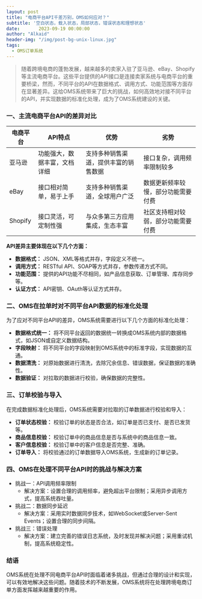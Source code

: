 ```yaml
---
layout: post
title: "电商平台API千差万别，OMS如何应对？"
subtitle: '空白状态，载入状态，局部状态，错误状态和理想状态'
date:       2023-09-19 00:00:00
author: "Alkaid"
header-img: "/img/post-bg-unix-linux.jpg"
tags:
  - OMS订单系统
---
```




> 随着跨境电商的蓬勃发展，越来越多的卖家入驻了亚马逊、eBay、Shopify等主流电商平台。这些平台提供的API接口是连接卖家系统与电商平台的重要桥梁，然而，不同平台的API在数据格式、调用方式、功能范围等方面存在显著差异。这给OMS系统带来了巨大的挑战，如何高效地对接不同平台的API，并实现数据的标准化处理，成为了OMS系统建设的关键。



### 一、主流电商平台API的差异对比

| 电商平台 | API特点                      | 优势                                 | 劣势                               |
| -------- | ---------------------------- | ------------------------------------ | ---------------------------------- |
| 亚马逊   | 功能强大，数据丰富，文档详细 | 支持多种销售渠道，提供丰富的销售数据 | 接口复杂，调用频率限制较多         |
| eBay     | 接口相对简单，易于上手       | 支持多种销售渠道，全球用户广泛       | 数据更新频率较慢，部分功能需要付费 |
| Shopify  | 接口灵活，可定制性强         | 与众多第三方应用集成，生态丰富       | 社区支持相对较弱，部分功能需要付费 |



**API差异主要体现在以下几个方面：**

- **数据格式：** JSON、XML等格式并存，字段定义不统一。
- **调用方式：** RESTful API、SOAP等方式并存，参数传递方式不同。
- **功能范围：** 提供的API功能不尽相同，如产品信息获取、订单管理、库存同步等。
- **认证方式：** API密钥、OAuth等认证方式并存。



### 二、OMS在拉单时对不同平台API数据的标准化处理

为了应对不同平台API的差异，OMS系统需要进行以下几个方面的标准化处理：

- **数据格式统一：** 将不同平台返回的数据统一转换成OMS系统内部的数据格式，如JSON或自定义数据结构。
- **字段映射：** 将不同平台的字段映射到OMS系统中的标准字段，实现数据的互通。
- **数据清洗：** 对原始数据进行清洗，去除冗余信息、错误数据，保证数据的准确性。
- **数据验证：** 对拉取的数据进行校验，确保数据的完整性。



### 三、订单校验与导入

在完成数据标准化处理后，OMS系统需要对拉取的订单数据进行校验和导入：

- **订单状态校验：** 校验订单的状态是否合法，如订单是否已支付、是否已发货等。
- **商品信息校验：** 校验订单中的商品信息是否与系统中的商品信息一致。
- **客户信息校验：** 校验订单中的客户信息是否完整、准确。
- **订单导入：** 将校验通过的订单数据导入OMS系统，生成新的订单记录。



### 四、OMS在处理不同平台API时的挑战与解决方案

- 挑战一：API调用频率限制
  - 解决方案：设置合理的调用频率，避免超出平台限制；采用异步调用方式，提高系统吞吐量。
- 挑战二：数据同步延迟
  - 解决方案：采用实时数据同步技术，如WebSocket或Server-Sent Events；设置合理的同步间隔。
- 挑战三：错误处理
  - 解决方案：建立完善的错误日志系统，及时发现并解决问题；采用重试机制，提高系统稳定性。



### 结语

OMS系统在处理不同电商平台API时面临着诸多挑战，但通过合理的设计和实现，可以有效地解决这些问题。随着技术的不断发展，OMS系统将在处理跨境电商订单方面发挥越来越重要的作用。

